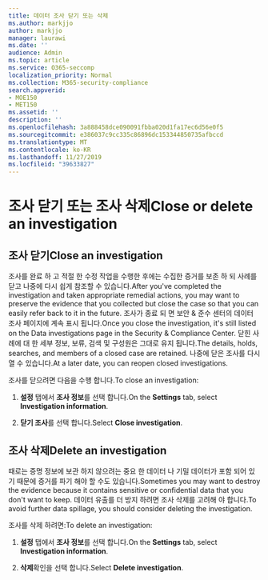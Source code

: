 ```yaml
---
title: 데이터 조사 닫기 또는 삭제
ms.author: markjjo
author: markjjo
manager: laurawi
ms.date: ''
audience: Admin
ms.topic: article
ms.service: O365-seccomp
localization_priority: Normal
ms.collection: M365-security-compliance
search.appverid:
- MOE150
- MET150
ms.assetid: ''
description: ''
ms.openlocfilehash: 3a888458dce090091fbba020d1fa17ec6d56e0f5
ms.sourcegitcommit: e386037c9cc335c86896dc153344850735afbccd
ms.translationtype: MT
ms.contentlocale: ko-KR
ms.lasthandoff: 11/27/2019
ms.locfileid: "39633827"
---
```

# <a name="close-or-delete-an-investigation"></a><span data-ttu-id="5104c-102">조사 닫기 또는 조사 삭제</span><span class="sxs-lookup"><span data-stu-id="5104c-102">Close or delete an investigation</span></span>

## <a name="close-an-investigation"></a><span data-ttu-id="5104c-103">조사 닫기</span><span class="sxs-lookup"><span data-stu-id="5104c-103">Close an investigation</span></span>

 <span data-ttu-id="5104c-104">조사를 완료 하 고 적절 한 수정 작업을 수행한 후에는 수집한 증거를 보존 하 되 사례를 닫고 나중에 다시 쉽게 참조할 수 있습니다.</span><span class="sxs-lookup"><span data-stu-id="5104c-104">After you've completed the investigation and taken appropriate remedial actions, you may want to preserve the evidence that you collected but close the case so that you can easily refer back to it in the future.</span></span> <span data-ttu-id="5104c-105">조사가 종료 되 면 보안 & 준수 센터의 데이터 조사 페이지에 계속 표시 됩니다.</span><span class="sxs-lookup"><span data-stu-id="5104c-105">Once you close the investigation, it's still listed on the Data investigations page in the Security & Compliance Center.</span></span> <span data-ttu-id="5104c-106">닫힌 사례에 대 한 세부 정보, 보류, 검색 및 구성원은 그대로 유지 됩니다.</span><span class="sxs-lookup"><span data-stu-id="5104c-106">The details, holds, searches, and members of a closed case are retained.</span></span> <span data-ttu-id="5104c-107">나중에 닫은 조사를 다시 열 수 있습니다.</span><span class="sxs-lookup"><span data-stu-id="5104c-107">At a later date, you can reopen closed investigations.</span></span>

<span data-ttu-id="5104c-108">조사를 닫으려면 다음을 수행 합니다.</span><span class="sxs-lookup"><span data-stu-id="5104c-108">To close an investigation:</span></span>

1. <span data-ttu-id="5104c-109">**설정** 탭에서 **조사 정보**를 선택 합니다.</span><span class="sxs-lookup"><span data-stu-id="5104c-109">On the **Settings** tab, select **Investigation information**.</span></span>

2. <span data-ttu-id="5104c-110">**닫기 조사**를 선택 합니다.</span><span class="sxs-lookup"><span data-stu-id="5104c-110">Select  **Close investigation**.</span></span> 


## <a name="delete-an-investigation"></a><span data-ttu-id="5104c-111">조사 삭제</span><span class="sxs-lookup"><span data-stu-id="5104c-111">Delete an investigation</span></span>

<span data-ttu-id="5104c-112">때로는 증명 정보에 보관 하지 않으려는 중요 한 데이터 나 기밀 데이터가 포함 되어 있기 때문에 증거를 파기 해야 할 수도 있습니다.</span><span class="sxs-lookup"><span data-stu-id="5104c-112">Sometimes you may want to destroy the evidence because it contains sensitive or confidential data that you don't want to keep.</span></span> <span data-ttu-id="5104c-113">데이터 유출를 더 방지 하려면 조사 삭제를 고려해 야 합니다.</span><span class="sxs-lookup"><span data-stu-id="5104c-113">To avoid further data spillage, you should consider deleting the investigation.</span></span>

<span data-ttu-id="5104c-114">조사를 삭제 하려면:</span><span class="sxs-lookup"><span data-stu-id="5104c-114">To delete an investigation:</span></span>

1. <span data-ttu-id="5104c-115">**설정** 탭에서 **조사 정보**를 선택 합니다.</span><span class="sxs-lookup"><span data-stu-id="5104c-115">On the **Settings** tab, select **Investigation information**.</span></span>

2. <span data-ttu-id="5104c-116">**삭제**확인을 선택 합니다.</span><span class="sxs-lookup"><span data-stu-id="5104c-116">Select **Delete investigation**.</span></span> 
